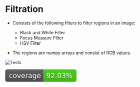 # Filtration

* Consists of the following filters to filter regions in an image: 
  * Black and White Filter
  * Focus Measure Filter
  * HSV Filter

* The regions are numpy arrays and consist of RGB values.

![Tests](https://github.com/Digital-Pathology/Filtration/actions/workflows/tests.yml/badge.svg)

[![Coverage Status](./reports/coverage/coverage-badge.svg?dummy=8484744)](./reports/coverage/index.html)
